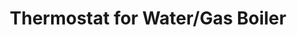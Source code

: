 ---
date_added: 2020-09-12
vendor: Moes
model: BHT-002  
title: Thermostat for Water/Gas Boiler
zigbeemodel: ['TS0601','_TZE200_aoclfnxz']
category: hvac
supports: thermostat, temperature
mlink: https://www.moeshouse.com/
link: https://www.aliexpress.com/item/4001290661477.html
link2: 
compatible: [z2m,iob,deconz,zha]
z2m: BHT-002-GCLZBWT  
deconz: 3304
---